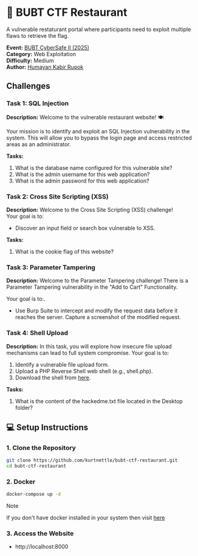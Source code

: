 # 🚩 BUBT CTF Restaurant
A vulnerable restaturant portal where participants need to exploit multiple flaws to retrieve the flag.

**Event:** [BUBT CyberSafe II (2025)](https://www.facebook.com/events/2004535227044271)  
**Category:** Web Exploitation  
**Difficulty:** Medium  
**Author:** [Humayan Kabir Rupok](https://github.com/hkrcse)

## Challenges

### Task 1: SQL Injection
**Description:** Welcome to the vulnerable restaurant website! 🍽️

Your mission is to identify and exploit an SQL Injection vulnerability in the system. This will allow you to bypass the login page and access restricted areas as an administrator.

**Tasks:**
1. What is the database name configured for this vulnerable site?
2. What is the admin username for this web application?
3. What is the admin password for this web application?

### Task 2: Cross Site Scripting (XSS)
**Description:** Welcome to the Cross Site Scripting (XSS) challenge!  
Your goal is to:
- Discover an input field or search box vulnerable to XSS.

**Tasks:**

1. What is the cookie flag of this website?

### Task 3: Parameter Tampering
**Description:** Welcome to the Parameter Tampering challenge! There is a Parameter Tampering vulnerability in the "Add to Cart" Functionality.

Your goal is to:.

- Use Burp Suite to intercept and modify the request data before it reaches the server. Capture a screenshot of the modified request.

### Task 4: Shell Upload
**Description:** In this task, you will explore how insecure file upload mechanisms can lead to full system compromise. Your goal is to:

1. Identify a vulnerable file upload form.
2. Upload a PHP Reverse Shell web shell (e.g., shell.php).
3. Download the shell from [here](https://github.com/pentestmonkey/php-reverse-shell/blob/master/php-reverse-shell.php).


**Tasks:**
1. What is the content of the hackedme.txt file located in the Desktop folder?


## 💻 Setup Instructions

### 1. Clone the Repository
```bash
git clone https://github.com/kurtnettle/bubt-ctf-restaurant.git
cd bubt-ctf-restaurant
```

### 2. Docker
```bash
docker-compose up -d
```

> [!NOTE]  
> If you don't have docker installed in your system then visit [here](https://docs.docker.com/compose/install)


### 3. Access the Website
- http://localhost:8000
